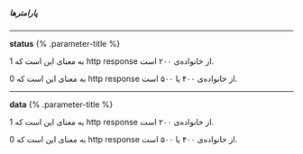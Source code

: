 ##### پارامترها
---

**status** {% .parameter-title %}

1 به معنای این است که http response از خانواده‌ی ۲۰۰ است.

0 به معنای این است که http response از خانواده‌ی ۴۰۰ یا ۵۰۰ است.

---

**data** {% .parameter-title %}

1 به معنای این است که http response از خانواده‌ی ۲۰۰ است.

0 به معنای این است که http response از خانواده‌ی ۴۰۰ یا ۵۰۰ است.
